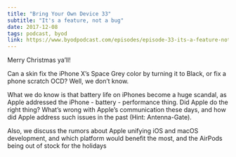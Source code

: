 ```yaml
---
title: "Bring Your Own Device 33"
subtitle: "It's a feature, not a bug"
date: 2017-12-08
tags: podcast, byod
link: https://www.byodpodcast.com/episodes/episode-33-its-a-feature-not-a-bug/24/12/2017
---
```

Merry Christmas ya’ll!

Can a skin fix the iPhone X’s Space Grey color by turning it to Black, or fix a phone scratch OCD? Well, we don’t know.

What we do know is that battery life on iPhones become a huge scandal, as Apple addressed the iPhone - battery - performance thing. Did Apple do the right thing? What’s wrong with Apple’s communication these days, and how did Apple address such issues in the past (Hint: Antenna-Gate).

Also, we discuss the rumors about Apple unifying iOS and macOS development, and which platform would benefit the most, and the AirPods being out of stock for the holidays
